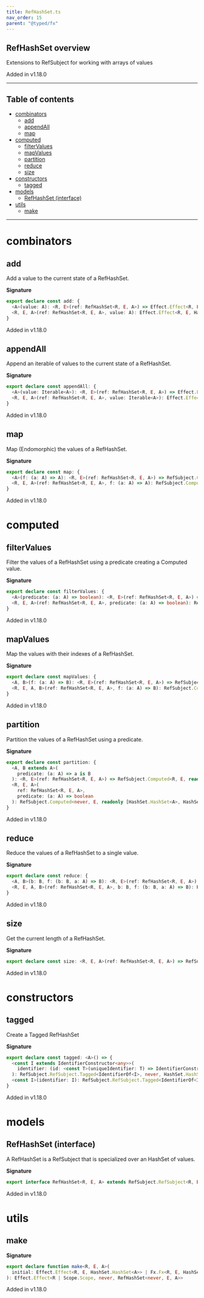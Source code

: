 ```yaml
---
title: RefHashSet.ts
nav_order: 15
parent: "@typed/fx"
---
```


## RefHashSet overview

Extensions to RefSubject for working with arrays of values

Added in v1.18.0

---

<h2 class="text-delta">Table of contents</h2>

- [combinators](#combinators)
  - [add](#add)
  - [appendAll](#appendall)
  - [map](#map)
- [computed](#computed)
  - [filterValues](#filtervalues)
  - [mapValues](#mapvalues)
  - [partition](#partition)
  - [reduce](#reduce)
  - [size](#size)
- [constructors](#constructors)
  - [tagged](#tagged)
- [models](#models)
  - [RefHashSet (interface)](#refhashset-interface)
- [utils](#utils)
  - [make](#make)

---

# combinators

## add

Add a value to the current state of a RefHashSet.

**Signature**

```ts
export declare const add: {
  <A>(value: A): <R, E>(ref: RefHashSet<R, E, A>) => Effect.Effect<R, E, HashSet.HashSet<A>>
  <R, E, A>(ref: RefHashSet<R, E, A>, value: A): Effect.Effect<R, E, HashSet.HashSet<A>>
}
```

Added in v1.18.0

## appendAll

Append an iterable of values to the current state of a RefHashSet.

**Signature**

```ts
export declare const appendAll: {
  <A>(value: Iterable<A>): <R, E>(ref: RefHashSet<R, E, A>) => Effect.Effect<R, E, HashSet.HashSet<A>>
  <R, E, A>(ref: RefHashSet<R, E, A>, value: Iterable<A>): Effect.Effect<R, E, HashSet.HashSet<A>>
}
```

Added in v1.18.0

## map

Map (Endomorphic) the values of a RefHashSet.

**Signature**

```ts
export declare const map: {
  <A>(f: (a: A) => A): <R, E>(ref: RefHashSet<R, E, A>) => RefSubject.Computed<R, E, HashSet.HashSet<A>>
  <R, E, A>(ref: RefHashSet<R, E, A>, f: (a: A) => A): RefSubject.Computed<R, E, HashSet.HashSet<A>>
}
```

Added in v1.18.0

# computed

## filterValues

Filter the values of a RefHashSet using a predicate creating a Computed value.

**Signature**

```ts
export declare const filterValues: {
  <A>(predicate: (a: A) => boolean): <R, E>(ref: RefHashSet<R, E, A>) => RefSubject.Computed<R, E, HashSet.HashSet<A>>
  <R, E, A>(ref: RefHashSet<R, E, A>, predicate: (a: A) => boolean): RefSubject.Computed<R, E, HashSet.HashSet<A>>
}
```

Added in v1.18.0

## mapValues

Map the values with their indexes of a RefHashSet.

**Signature**

```ts
export declare const mapValues: {
  <A, B>(f: (a: A) => B): <R, E>(ref: RefHashSet<R, E, A>) => RefSubject.Computed<R, E, readonly B[]>
  <R, E, A, B>(ref: RefHashSet<R, E, A>, f: (a: A) => B): RefSubject.Computed<R, E, readonly B[]>
}
```

Added in v1.18.0

## partition

Partition the values of a RefHashSet using a predicate.

**Signature**

```ts
export declare const partition: {
  <A, B extends A>(
    predicate: (a: A) => a is B
  ): <R, E>(ref: RefHashSet<R, E, A>) => RefSubject.Computed<R, E, readonly [readonly B[], HashSet.HashSet<A>]>
  <R, E, A>(
    ref: RefHashSet<R, E, A>,
    predicate: (a: A) => boolean
  ): RefSubject.Computed<never, E, readonly [HashSet.HashSet<A>, HashSet.HashSet<A>]>
}
```

Added in v1.18.0

## reduce

Reduce the values of a RefHashSet to a single value.

**Signature**

```ts
export declare const reduce: {
  <A, B>(b: B, f: (b: B, a: A) => B): <R, E>(ref: RefHashSet<R, E, A>) => RefSubject.Computed<R, E, B>
  <R, E, A, B>(ref: RefHashSet<R, E, A>, b: B, f: (b: B, a: A) => B): RefSubject.Computed<R, E, B>
}
```

Added in v1.18.0

## size

Get the current length of a RefHashSet.

**Signature**

```ts
export declare const size: <R, E, A>(ref: RefHashSet<R, E, A>) => RefSubject.Computed<R, E, number>
```

Added in v1.18.0

# constructors

## tagged

Create a Tagged RefHashSet

**Signature**

```ts
export declare const tagged: <A>() => {
  <const I extends IdentifierConstructor<any>>(
    identifier: (id: <const T>(uniqueIdentifier: T) => IdentifierConstructor<T>) => I
  ): RefSubject.RefSubject.Tagged<IdentifierOf<I>, never, HashSet.HashSet<A>>
  <const I>(identifier: I): RefSubject.RefSubject.Tagged<IdentifierOf<I>, never, HashSet.HashSet<A>>
}
```

Added in v1.18.0

# models

## RefHashSet (interface)

A RefHashSet is a RefSubject that is specialized over an HashSet of values.

**Signature**

```ts
export interface RefHashSet<R, E, A> extends RefSubject.RefSubject<R, E, HashSet.HashSet<A>> {}
```

Added in v1.18.0

# utils

## make

**Signature**

```ts
export declare function make<R, E, A>(
  initial: Effect.Effect<R, E, HashSet.HashSet<A>> | Fx.Fx<R, E, HashSet.HashSet<A>>
): Effect.Effect<R | Scope.Scope, never, RefHashSet<never, E, A>>
```

Added in v1.18.0
